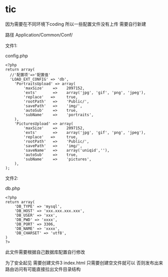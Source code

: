 # tic

因为需要在不同环境下coding 所以一些配置文件没有上传
需要自行新建

路径 Application/Common/Conf/

文件1:

config.php

```
<?php
return array(
  //'配置项'=>'配置值'
  'LOAD_EXT_CONFIG' => 'db',
    'PortraitsUpload' => array(
        'maxSize'    =>    2097152,
        'exts'       =>    array('jpg', 'gif', 'png', 'jpeg'),
        'replace'   =>     true,
        'rootPath'   =>    'Public/',
        'savePath'   =>    'img/',
        'autoSub'    =>    true,
        'subName'    =>    'portraits',
    ),
    'PicturesUpload' => array(
        'maxSize'    =>    2097152,
        'exts'       =>    array('jpg', 'gif', 'png', 'jpeg'),
        'replace'   =>     true,
        'rootPath'   =>    'Public/',
        'savePath'   =>    'img/',
        'saveName'   =>    array('uniqid',''),
        'autoSub'    =>    true,
        'subName'    =>    'pictures',
    ),
);
```

文件2:

db.php
```
<?php
return array(
    'DB_TYPE' => 'mysql',
    'DB_HOST' => 'xxx.xxx.xxx.xxx',
    'DB_USER' => 'xxx',
    'DB_PWD' => 'xxxx',
    'DB_PORT' => 3306,
    'DB_NAME' => 'xxxx',
    'DB_CHARSET' => 'utf8',
)
?>
```
此文件需要根据自己数据库配置自行修改

为了安全起见 需要创建文件3 index.html
只需要创建空文件就可以 否则发布出来 路由访问有可能直接拉出文件目录结构
